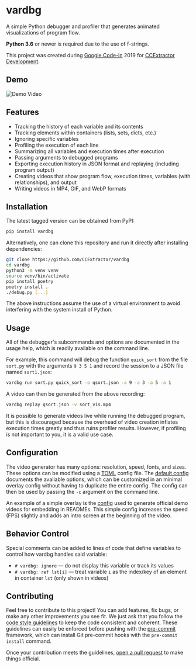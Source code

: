 # vardbg

A simple Python debugger and profiler that generates animated visualizations of program flow.

**Python 3.6** or newer is required due to the use of f-strings.

This project was created during [Google Code-in](https://codein.withgoogle.com/) 2019 for [CCExtractor Development](https://ccextractor.org/).

## Demo

![Demo Video](https://user-images.githubusercontent.com/7930239/72689524-12691180-3ac7-11ea-9547-861454b1496d.gif)

## Features

- Tracking the history of each variable and its contents
- Tracking elements within containers (lists, sets, dicts, etc.)
- Ignoring specific variables
- Profiling the execution of each line
- Summarizing all variables and execution times after execution
- Passing arguments to debugged programs
- Exporting execution history in JSON format and replaying (including program output)
- Creating videos that show program flow, execution times, variables (with relationships), and output
- Writing videos in MP4, GIF, and WebP formats

## Installation

The latest tagged version can be obtained from PyPI:

```bash
pip install vardbg
```

Alternatively, one can clone this repository and run it directly after installing dependencies:

```bash
git clone https://github.com/CCExtractor/vardbg
cd vardbg
python3 -m venv venv
source venv/bin/activate
pip install poetry
poetry install .
./debug.py [...]
```

The above instructions assume the use of a virtual environment to avoid interfering with the system install of Python.

## Usage

All of the debugger's subcommands and options are documented in the usage help, which is readily available on the command line.

For example, this command will debug the function `quick_sort` from the file `sort.py` with the arguments `9 3 5 1` and record the session to a JSON file named `sort1.json`:

```bash
vardbg run sort.py quick_sort -o qsort.json -a 9 -a 3 -a 5 -a 1
```

A video can then be generated from the above recording:

```bash
vardbg replay qsort.json -v sort_vis.mp4
```

It is possible to generate videos live while running the debugged program, but this is discouraged because the overhead of video creation inflates execution times greatly and thus ruins profiler results. However, if profiling is not important to you, it is a valid use case.

## Configuration

The video generator has many options: resolution, speed, fonts, and sizes. These options can be modified using a [TOML](https://learnxinyminutes.com/docs/toml/) config file. The [default config](https://github.com/CCExtractor/vardbg/blob/master/vardbg/output/video_writer/default_config.toml) documents the available options, which can be customized in an minimal overlay config without having to duplicate the entire config. The config can then be used by passing the `-c` argument on the command line.

An example of a simple overlay is the [config](https://github.com/CCExtractor/vardbg/blob/master/demo_config.toml) used to generate official demo videos for embedding in READMEs. This simple config increases the speed (FPS) slightly and adds an intro screen at the beginning of the video.

## Behavior Control

Special comments can be added to lines of code that define variables to control how vardbg handles said variable:

- `# vardbg: ignore` — do not display this variable or track its values
- `# vardbg: ref lst[i]` — treat variable `i` as the index/key of an element in container `lst` (only shown in videos)

## Contributing

Feel free to contribute to this project! You can add features, fix bugs, or make any other improvements you see fit. We just ask that you follow the [code style guidelines](https://github.com/CCExtractor/vardbg/blob/master/CODE_STYLE.md) to keep the code consistent and coherent. These guidelines can easily be enforced before pushing with the [pre-commit](https://pre-commit.com/) framework, which can install Git pre-commit hooks with the `pre-commit install` command.

Once your contribution meets the guidelines, [open a pull request](https://github.com/CCExtractor/vardbg/compare) to make things official.
